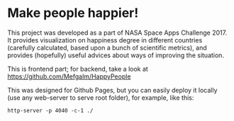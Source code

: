 # Make people happier!

This project was developed as a part of NASA Space Apps Challenge 2017. It provides visualization on happiness degree in different countries (carefully calculated, based upon a bunch of scientific metrics), and provides (hopefully) useful advices about ways of improving the situation.

This is frontend part; for backend, take a look at https://github.com/Mefgalm/HappyPeople

This was designed for Github Pages, but you can easily deploy it locally (use any web-server to serve root folder), for example, like this:

```
http-server -p 4040 -c-1 ./
```

